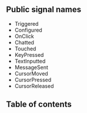 ## Public signal names
* Triggered
* Configured
* OnClick
* Chatted
* Touched
* KeyPressed
* TextInputted
* MessageSent
* CursorMoved
* CursorPressed
* CursorReleased

## Table of contents